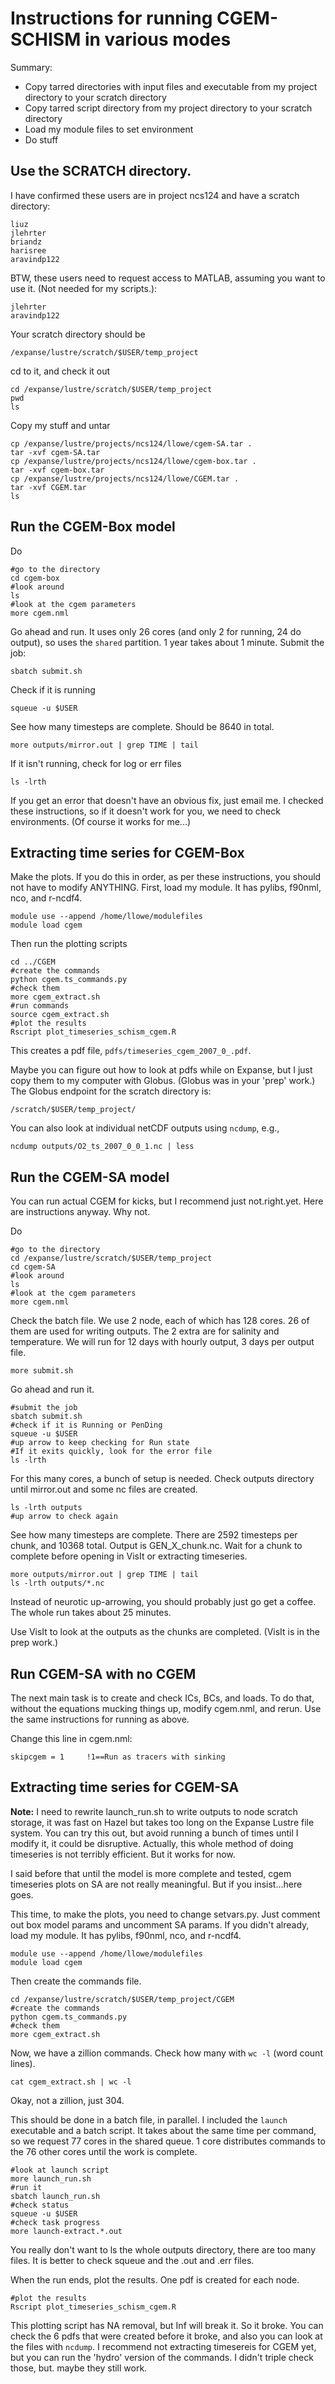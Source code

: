 # Instructions for running CGEM-SCHISM in various modes

Summary:
- Copy tarred directories with input files and executable from my project directory to your scratch directory
- Copy tarred script directory from my project directory to your scratch directory
- Load my module files to set environment
- Do stuff

## Use the SCRATCH directory.

I have confirmed these users are in project ncs124 and have a scratch directory:
```
liuz
jlehrter
briandz
harisree
aravindp122
```

BTW, these users need to request access to MATLAB, assuming you want to use it.  (Not needed for my scripts.):
```
jlehrter
aravindp122
```

Your scratch directory should be
```
/expanse/lustre/scratch/$USER/temp_project
```

cd to it, and check it out
```
cd /expanse/lustre/scratch/$USER/temp_project
pwd
ls
```

Copy my stuff and untar
```
cp /expanse/lustre/projects/ncs124/llowe/cgem-SA.tar .
tar -xvf cgem-SA.tar
cp /expanse/lustre/projects/ncs124/llowe/cgem-box.tar .
tar -xvf cgem-box.tar
cp /expanse/lustre/projects/ncs124/llowe/CGEM.tar .
tar -xvf CGEM.tar
ls
```

## Run the CGEM-Box model

Do
```
#go to the directory
cd cgem-box
#look around
ls
#look at the cgem parameters
more cgem.nml
```

Go ahead and run.  It uses only 26 cores (and only 2 for running, 24 do output), so uses the `shared` partition.  1 year takes about 1 minute. Submit the job:
```
sbatch submit.sh
```
Check if it is running
```
squeue -u $USER
```

See how many timesteps are complete.  Should be 8640 in total.
```
more outputs/mirror.out | grep TIME | tail
```

If it isn't running, check for log or err files
```
ls -lrth
```
If you get an error that doesn't have an obvious fix, just email me.  I checked these instructions, so if it doesn't work for you, we need to check environments.  (Of course it works for me...)

## Extracting time series for CGEM-Box

Make the plots.  If you do this in order, as per these instructions, you should not have to modify ANYTHING.  First, load my module.  It has pylibs, f90nml, nco, and r-ncdf4.
```
module use --append /home/llowe/modulefiles
module load cgem
```
Then run the plotting scripts
```
cd ../CGEM
#create the commands
python cgem.ts_commands.py
#check them
more cgem_extract.sh
#run commands
source cgem_extract.sh
#plot the results
Rscript plot_timeseries_schism_cgem.R
```

This creates a pdf file, `pdfs/timeseries_cgem_2007_0_.pdf`.

Maybe you can figure out how to look at pdfs while on Expanse, but I just copy them to my computer with Globus.  (Globus was in your 'prep' work.)  The Globus endpoint for the scratch directory is:
```
/scratch/$USER/temp_project/
```

You can also look at individual netCDF outputs using `ncdump`, e.g.,
```
ncdump outputs/O2_ts_2007_0_0_1.nc | less
```

## Run the CGEM-SA model

You can run actual CGEM for kicks, but I recommend just not.right.yet.  Here are instructions anyway.  Why not.  

Do
```
#go to the directory
cd /expanse/lustre/scratch/$USER/temp_project
cd cgem-SA
#look around
ls
#look at the cgem parameters
more cgem.nml
```

Check the batch file.  We use 2 node, each of which has 128 cores.  26 of them are used for writing outputs.  The 2 extra are for salinity and temperature.  We will run for 12 days with hourly output, 3 days per output file.
```
more submit.sh
```

Go ahead and run it.
```
#submit the job
sbatch submit.sh
#check if it is Running or PenDing
squeue -u $USER
#up arrow to keep checking for Run state
#If it exits quickly, look for the error file
ls -lrth
```

For this many cores, a bunch of setup is needed.  Check outputs directory until mirror.out and some nc files are created.
```
ls -lrth outputs
#up arrow to check again
```

See how many timesteps are complete.  There are 2592 timesteps per chunk, and 10368 total. Output is GEN_X_chunk.nc.  Wait for a chunk to complete before opening in VisIt or extracting timeseries.
```
more outputs/mirror.out | grep TIME | tail
ls -lrth outputs/*.nc
```
Instead of neurotic up-arrowing, you should probably just go get a coffee.  The whole run takes about 25 minutes.

Use VisIt to look at the outputs as the chunks are completed.  (VisIt is in the prep work.)

## Run CGEM-SA with no CGEM

The next main task is to create and check ICs, BCs, and loads.  To do that, without the equations mucking things up, modify cgem.nml, and rerun.  Use the same instructions for running as above.

Change this line in cgem.nml:
```
skipcgem = 1     !1==Run as tracers with sinking
```

## Extracting time series for CGEM-SA

**Note:**  I need to rewrite launch_run.sh to write outputs to node scratch storage, it was fast on Hazel but takes too long on the Expanse Lustre file system. You can try this out, but avoid running a bunch of times until I modify it, it could be disruptive.  Actually, this whole method of doing timeseries is not terribly efficient.  But it works for now.

I said before that until the model is more complete and tested, cgem timeseries plots on SA are not really meaningful.  But if you insist...here goes.

This time, to make the plots, you need to change setvars.py.  Just comment out box model params and uncomment SA params. If you didn't already, load my module.  It has pylibs, f90nml, nco, and r-ncdf4.
```
module use --append /home/llowe/modulefiles
module load cgem
```
Then create the commands file.
```
cd /expanse/lustre/scratch/$USER/temp_project/CGEM
#create the commands
python cgem.ts_commands.py
#check them
more cgem_extract.sh
```
Now, we have a zillion commands.  Check how many with `wc -l` (word count lines).
```
cat cgem_extract.sh | wc -l
```
Okay, not a zillion, just 304.

This should be done in a batch file, in parallel.  I included the `launch` executable and a batch script.  It takes about the same time per command, so we request 77 cores in the shared queue.  1 core distributes commands to the 76 other cores until the work is complete.
```
#look at launch script
more launch_run.sh
#run it
sbatch launch_run.sh
#check status
squeue -u $USER
#check task progress
more launch-extract.*.out
```
You really don't want to ls the whole outputs directory, there are too many files.  It is better to check squeue and the .out and .err files.



When the run ends, plot the results.  One pdf is created for each node.
```
#plot the results
Rscript plot_timeseries_schism_cgem.R
```

This plotting script has NA removal, but Inf will break it.  So it broke.  You can check the 6 pdfs that were created before it broke, and also you can look at the files with `ncdump`.  I recommend not extracting timesereis for CGEM yet, but you can run the 'hydro' version of the commands.  I didn't triple check those, but.  maybe they still work.





















